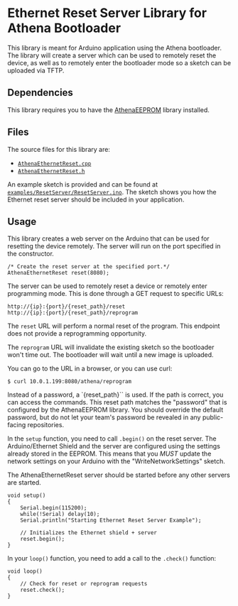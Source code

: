 # Ethernet Reset Server Library for Athena Bootloader

This library is meant for Arduino application using the Athena bootloader. The library will create a server which can be used to remotely reset the device, as well as to remotely enter the bootloader mode so a sketch can be uploaded via TFTP.

## Dependencies

This library requires you to have the [AthenaEEPROM](https://github.com/embeddedartistry/AthenaEEPROM) library installed.

## Files

The source files for this library are:

* [`AthenaEthernetReset.cpp`](AthenaEthernetReset.cpp)
* [`AthenaEthernetReset.h`](AthenaEthernetReset.h)

An example sketch is provided and can be found at [`examples/ResetServer/ResetServer.ino`](examples/ResetServer/ResetServer.ino). The sketch shows you how the Ethernet reset server should be included in your application.

## Usage

This library creates a web server on the Arduino that can be used for resetting the device remotely. The server will run on the port specified in the constructor.

```
/* Create the reset server at the specified port.*/
AthenaEthernetReset reset(8080);
```

 The server can be used to remotely reset a device or remotely enter programming mode. This is done through a GET request to specific URLs:

```
http://{ip}:{port}/{reset_path}/reset
http://{ip}:{port}/{reset_path}/reprogram
```

The `reset` URL will perform a normal reset of the program. This endpoint does not provide a reprogramming opportunity.

The `reprogram` URL will invalidate the existing sketch so the bootloader won't time out. The bootloader will wait until a new image is uploaded.

You can go to the URL in a browser, or you can use curl:

```
$ curl 10.0.1.199:8080/athena/reprogram
```

Instead of a password, a `{reset_path}`` is used. If the path is correct, you can access the commands. This reset path matches the "password" that is configured by the AthenaEEPROM library. You should override the default password, but do not let your team's password be revealed in any public-facing repositories.

In the `setup` function, you need to call `.begin()` on the reset server. The Arduino/Ethernet Shield and the server are configured using the settings already stored in the EEPROM. This means that you *MUST* update the network settings on your Arduino with the "WriteNetworkSettings" sketch. 

The AthenaEthernetReset server should be started before any other servers are started.

```
void setup()
{
    Serial.begin(115200);
    while(!Serial) delay(10); 
    Serial.println("Starting Ethernet Reset Server Example");
  
    // Initializes the Ethernet shield + server
    reset.begin();
}
```

In your `loop()` function, you need to add a call to the `.check()` function:


```
void loop()
{
    // Check for reset or reprogram requests
    reset.check();
}
```

